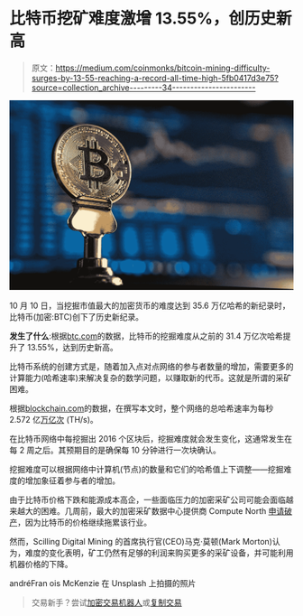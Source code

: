 # 比特币挖矿难度激增 13.55%，创历史新高

> 原文：<https://medium.com/coinmonks/bitcoin-mining-difficulty-surges-by-13-55-reaching-a-record-all-time-high-5fb0417d3e75?source=collection_archive---------34----------------------->

![](img/b57db843fe5669777ba1374c87837f61.png)

10 月 10 日，当挖掘市值最大的加密货币的难度达到 35.6 万亿哈希的新纪录时，比特币(加密:BTC)创下了历史新纪录。

**发生了什么**:根据[btc.com](https://btc.com/stats/diff)的数据，比特币的挖掘难度从之前的 31.4 万亿次哈希提升了 13.55%，达到历史新高。

比特币系统的创建方式是，随着加入点对点网络的参与者数量的增加，需要更多的计算能力(哈希速率)来解决复杂的数学问题，以赚取新的代币。这就是所谓的采矿困难。

根据[blockchain.com](https://www.blockchain.com/charts/hash-rate)的数据，在撰写本文时，整个网络的总哈希速率为每秒 2.572 亿[万亿次](https://coinmarketcap.com/alexandria/glossary/terahashes-per-second) (TH/s)。

在比特币网络中每挖掘出 2016 个区块后，挖掘难度就会发生变化，这通常发生在每 2 周之后。其预期目的是确保每 10 分钟进行一次块确认。

挖掘难度可以根据网络中计算机(节点)的数量和它们的哈希值上下调整——挖掘难度的增加象征着参与者的增加。

由于比特币价格下跌和能源成本高企，一些面临压力的加密采矿公司可能会面临越来越大的困难。几周前，最大的加密采矿数据中心提供商 Compute North [申请破产](https://www.coindesk.com/business/2022/09/22/crypto-mining-data-center-provider-compute-north-files-for-bankruptcy-protection/)，因为比特币的价格继续拖累该行业。

然而，Scilling Digital Mining 的首席执行官(CEO)马克·莫顿(Mark Morton)认为，难度的变化表明，矿工仍然有足够的利润来购买更多的采矿设备，并可能利用机器价格的下降。

andréFran ois McKenzie 在 Unsplash 上拍摄的照片

> 交易新手？尝试[加密交易机器人](/coinmonks/crypto-trading-bot-c2ffce8acb2a)或[复制交易](/coinmonks/top-10-crypto-copy-trading-platforms-for-beginners-d0c37c7d698c)